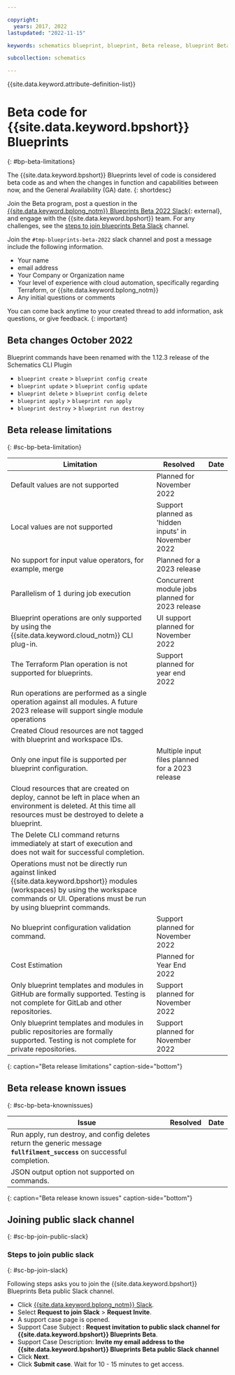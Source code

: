 ```yaml
---

copyright:
  years: 2017, 2022
lastupdated: "2022-11-15"

keywords: schematics blueprint, blueprint, Beta release, blueprint Beta release

subcollection: schematics

---
```


{{site.data.keyword.attribute-definition-list}}

# Beta code for {{site.data.keyword.bpshort}} Blueprints
{: #bp-beta-limitations}

The {{site.data.keyword.bpshort}} Blueprints level of code is considered beta code as and when the changes in function and capabilities between now, and the General Availability (GA) date.
{: shortdesc}

Join the Beta program, post a question in the [{{site.data.keyword.bplong_notm}} Blueprints Beta 2022 Slack](https://ibm-cloud-schematics.slack.com/archives/C03MPHXKYRZ){: external}, and engage with the {{site.data.keyword.bpshort}} team. For any challenges, see the [steps to join blueprints Beta Slack](/docs/schematics?topic=schematics-bp-beta-limitations#sc-bp-join-public-slack) channel.

Join the `#tmp-blueprints-beta-2022` slack channel and post a message include the following information.

- Your name
- email address
- Your Company or Organization name
- Your level of experience with cloud automation, specifically regarding Terraform, or {{site.data.keyword.bplong_notm}}
- Any initial questions or comments

You can come back anytime to your created thread to add information, ask questions, or give feedback.
{: important}

## Beta changes October 2022
Blueprint commands have been renamed with the 1.12.3 release of the Schematics CLI Plugin 
- `blueprint create` > `blueprint config create`
- `blueprint update` > `blueprint config update`
- `blueprint delete` > `blueprint config delete`
- `blueprint apply` > `blueprint run apply`
- `blueprint destroy` > `blueprint run destroy` 


## Beta release limitations 
{: #sc-bp-beta-limitation}

|  Limitation | Resolved | Date |
| --- |--- | --- | 
| Default values are not supported | Planned for November 2022 | |
| Local values are not supported | Support planned as 'hidden inputs' in November 2022 | | 
| No support for input value operators, for example, merge | Planned for a 2023 release | |
| Parallelism of 1 during job execution | Concurrent module jobs planned for 2023 release | |    
| Blueprint operations are only supported by using the {{site.data.keyword.cloud_notm}} CLI plug-in.  | UI support planned for November 2022 | | 
| The Terraform Plan operation is not supported for blueprints. | Support planned for year end 2022 | | 
| Run operations are performed as a single operation against all modules. A future 2023 release will support single module operations  | | | 
| Created Cloud resources are not tagged with blueprint and workspace IDs. | | | 
| Only one input file is supported per blueprint configuration. | Multiple input files planned for a 2023 release | |
| Cloud resources that are created on deploy, cannot be left in place when an environment is deleted. At this time all resources must be destroyed to delete a blueprint.  | | |  
| The Delete CLI command returns immediately at start of execution and does not wait for successful completion. | | | 
| Operations must not be directly run against linked {{site.data.keyword.bpshort}} modules (workspaces) by using the workspace commands or UI. Operations must be run by using blueprint commands.    | | |
| No blueprint configuration validation command. | Support planned for November 2022 | | 
| Cost Estimation | Planned for Year End 2022 | | 
| Only blueprint templates and modules in GitHub are formally supported. Testing is not complete for GitLab and other repositories. | Support planned for November 2022 | | 
| Only blueprint templates and modules in public repositories are formally supported. Testing is not complete for private repositories. | Support planned for November 2022 | | 
{: caption="Beta release limitations" caption-side="bottom"}

## Beta release known issues 
{: #sc-bp-beta-knownissues}

| Issue | Resolved | Date |
| --- |--- | --- | 
| Run apply, run destroy, and config deletes return the generic message **`fullfilment_success`** on successful completion.  | | | 
| JSON output option not supported on commands.  | | |   
{: caption="Beta release known issues" caption-side="bottom"}

## Joining public slack channel
{: #sc-bp-join-public-slack}

### Steps to join public slack
{: #sc-bp-join-slack}

Following steps asks you to join the {{site.data.keyword.bpshort}} Blueprints Beta public Slack channel.
- Click [{{site.data.keyword.bplong_notm}} Slack](https://cloud.ibm.com/schematics/slack).
- Select **Request to join Slack** > **Request Invite**.
- A support case page is opened.
- Support Case Subject : **Request invitation to public slack channel for {{site.data.keyword.bpshort}} Blueprints Beta**.
- Support Case Description: **Invite my email address to the {{site.data.keyword.bpshort}} Blueprints Beta public Slack channel**
- Click **Next**.
- Click **Submit case**. Wait for 10 - 15 minutes to get access.
